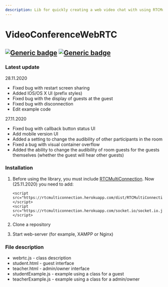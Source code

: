 ```yaml
---
description: Lib for quickly creating a web video chat with using RTCMultiConnection lib.
---
```


# VideoConferenceWebRTC

## [![Generic badge](https://img.shields.io/badge/release-v1.0.0-blue.svg)](https://shields.io/) [![Generic badge](https://img.shields.io/badge/size-58.9kB-green.svg)](https://shields.io/)

### Latest update

28.11.2020

* Fixed bug with restart screen sharing
* Added IOS/OS X UI \(prefix styles\)
* Fixed bug with the display of guests at the guest
* Fixed bug with disconnection
* Edit example code

27.11.2020

* Fixed bug with callback button status UI
* Add mobile version UI
* Added a setting to change the audibility of other participants in the room
* Fixed a bug with visual container overflow
* Added the ability to change the audibility of room guests for the guests themselves \(whether the guest will hear other guests\)

### Installation

1. Before using the library, you must include [RTCMultiConnection](https://github.com/muaz-khan/RTCMultiConnection). Now \(25.11.2020\) you need to add:

   ```text
   <script src="https://rtcmulticonnection.herokuapp.com/dist/RTCMultiConnection.min.js"></script>
   <script src="https://rtcmulticonnection.herokuapp.com/socket.io/socket.io.js"></script>
   ```

2. Clone a repository
3. Start web-server \(for example, XAMPP or Nginx\)

### File description

* webrtc.js - class description
* student.html - guest interface
* teacher.html - admin/owner interface
* studentExample.js - example using a class for a guest
* teacherExample.js - example using a class for a admin/owner

